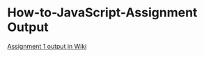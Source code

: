 # How-to-JavaScript-Assignment Output

[Assignment 1 output in Wiki](https://github.com/Bhanu-Thapa/How-to-JavaScript-Assignment/wiki)
